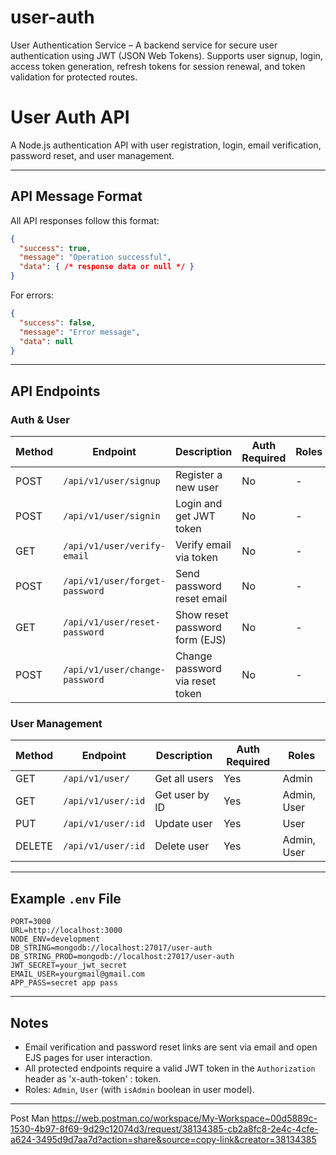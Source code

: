 # user-auth
User Authentication Service – A backend service for secure user authentication using JWT (JSON Web Tokens). Supports user signup, login, access token generation, refresh tokens for session renewal, and token validation for protected routes.

# User Auth API

A Node.js authentication API with user registration, login, email verification, password reset, and user management.

---

## API Message Format

All API responses follow this format:

```json
{
  "success": true,
  "message": "Operation successful",
  "data": { /* response data or null */ }
}
```

For errors:

```json
{
  "success": false,
  "message": "Error message",
  "data": null
}
```

---

## API Endpoints

### Auth & User

| Method | Endpoint                       | Description                        | Auth Required | Roles         |
|--------|------------------------------- |------------------------------------|-------------- |-------------- |
| POST   | `/api/v1/user/signup`          | Register a new user                | No           | -             |
| POST   | `/api/v1/user/signin`          | Login and get JWT token            | No           | -             |
| GET    | `/api/v1/user/verify-email`    | Verify email via token             | No           | -             |
| POST   | `/api/v1/user/forget-password` | Send password reset email          | No           | -             |
| GET    | `/api/v1/user/reset-password`  | Show reset password form (EJS)     | No           | -             |
| POST   | `/api/v1/user/change-password` | Change password via reset token    | No           | -             |

### User Management

| Method | Endpoint                | Description           | Auth Required | Roles         |
|--------|------------------------ |---------------------- |-------------- |-------------- |
| GET    | `/api/v1/user/`         | Get all users         | Yes           | Admin         |
| GET    | `/api/v1/user/:id`      | Get user by ID        | Yes           | Admin, User   |
| PUT    | `/api/v1/user/:id`      | Update user           | Yes           | User          |
| DELETE | `/api/v1/user/:id`      | Delete user           | Yes           | Admin, User   |

---

## Example `.env` File

```
PORT=3000
URL=http://localhost:3000
NODE_ENV=development
DB_STRING=mongodb://localhost:27017/user-auth
DB_STRING_PROD=mongodb://localhost:27017/user-auth
JWT_SECRET=your_jwt_secret
EMAIL_USER=yourgmail@gmail.com
APP_PASS=secret app pass
```

---

## Notes

- Email verification and password reset links are sent via email and open EJS pages for user interaction.
- All protected endpoints require a valid JWT token in the `Authorization` header as  'x-auth-token' : token.
- Roles: `Admin`, `User` (with `isAdmin` boolean in user model).

---

Post Man 
https://web.postman.co/workspace/My-Workspace~00d5889c-1530-4b97-8f69-9d29c12074d3/request/38134385-cb2a8fc8-2e4c-4cfe-a624-3495d9d7aa7d?action=share&source=copy-link&creator=38134385

